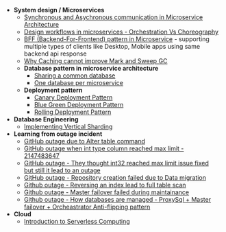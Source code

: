 * **System design / Microservices**
  * [Synchronous and Asychronous communication in Microservice Architecture](https://github.com/thedevd/techBlog/tree/master/notes/Sync-Asycn-Microservice-Communication)
  * [Design workflows in microservices - Orchestration Vs Choreography](https://github.com/thedevd/techBlog/tree/master/notes/Design-Workflows-In-Microservice-Orchestration-Vs-Choreography)
  * [BFF (Backend-For-Frontend) pattern in Microservice](https://github.com/thedevd/techBlog/tree/master/notes/Backend-For-Frontend-Pattern-In-Microservice) -  supporting multiple types of clients like Desktop, Mobile apps using same backend api response
  * [Why Caching cannot improve Mark and Sweep GC](https://github.com/thedevd/techBlog/tree/master/notes/Mark-And-Sweep-GC-With-Caching)
  * **Database pattern in microservice architecture**
    * [Sharing a common database](https://github.com/thedevd/techBlog/tree/master/notes/Should-Microservices-Share-Common-Database)
    * [One database per microservice](https://github.com/thedevd/techBlog/tree/master/notes/Database-Per-Microservice-Pattern)
  * **Deployment pattern**
    * [Canary Deployment Pattern](https://github.com/thedevd/techBlog/tree/master/notes/Canary-Deployment-Pattern)
    * [Blue Green Deployment Pattern](https://github.com/thedevd/techBlog/tree/master/notes/Blue-Green-Deployment-Pattern)
    * [Rolling Deployment Pattern](https://github.com/thedevd/techBlog/tree/master/notes/Rolling-Deployment-Pattern)
* **Database Engineering**
  * [Implementing Vertical Sharding](https://github.com/thedevd/techBlog/tree/master/notes/Db-Vertical-Sharding)
* **Learning from outage incident**
  * [GitHub outage due to Alter table command](https://github.com/thedevd/techBlog/tree/master/notes/Github-Outage-Alter-Table)
  * [GitHub outage when int type column reached max limit - 2147483647](https://github.com/thedevd/techBlog/tree/master/notes/Github-Outage-Int-Column-Max-Hit)
  * [GitHub outage - They thought int32 reached max limit issue fixed but still it lead to an outage](https://github.com/thedevd/techBlog/tree/master/notes/Githug-Outage-They-Thought-Int32-Exeeding-Limit-Got-Fixed-But)
  * [GitHub outage - Repository creation failed due to Data migration](https://github.com/thedevd/techBlog/tree/master/notes/Github-Outage-Data-Migration)
  * [Github outage - Reversing an index lead to full table scan](https://github.com/thedevd/techBlog/tree/master/notes/GitHub-Outage-Reversing-An-Index)
  * [Github outage - Master failover failed during maintainance](https://github.com/thedevd/techBlog/tree/master/notes/Github-Outage-Due-To-Master-Failover-Failed)
  * [Github outage - How databases are managed - ProxySql + Master failover + Orcheastrator Anti-flipping pattern](https://github.com/thedevd/techBlog/tree/master/notes/Github-Outage-ProxySql-How-Databases-Are-Managed-In-Production)
* **Cloud**
  * [Introduction to Serverless Computing](https://github.com/thedevd/techBlog/tree/master/notes/Serverless-Computing)
